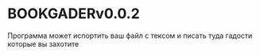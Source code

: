 # BOOKGADERv0.0.2
Программа может испортить ваш файл с тексом и писать туда гадости которые вы захотите
